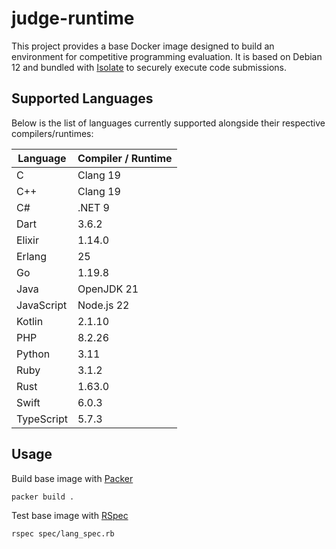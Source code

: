 # judge-runtime

This project provides a base Docker image designed to build an environment for competitive programming evaluation.
It is based on Debian 12 and bundled with [Isolate](https://github.com/ioi/isolate) to securely execute code
submissions.

## Supported Languages

Below is the list of languages currently supported alongside their respective compilers/runtimes:

| Language   | Compiler / Runtime |
|------------|--------------------|
| C          | Clang 19           |
| C++        | Clang 19           |
| C#         | .NET 9             |
| Dart       | 3.6.2              |
| Elixir     | 1.14.0             |
| Erlang     | 25                 |
| Go         | 1.19.8             |
| Java       | OpenJDK 21         |
| JavaScript | Node.js 22         |
| Kotlin     | 2.1.10             |
| PHP        | 8.2.26             |
| Python     | 3.11               |
| Ruby       | 3.1.2              |
| Rust       | 1.63.0             |
| Swift      | 6.0.3              |
| TypeScript | 5.7.3              |

## Usage

Build base image with [Packer](https://www.packer.io/)

```shell
packer build .
```

Test base image with [RSpec](https://rspec.info/)

```shell
rspec spec/lang_spec.rb
```
